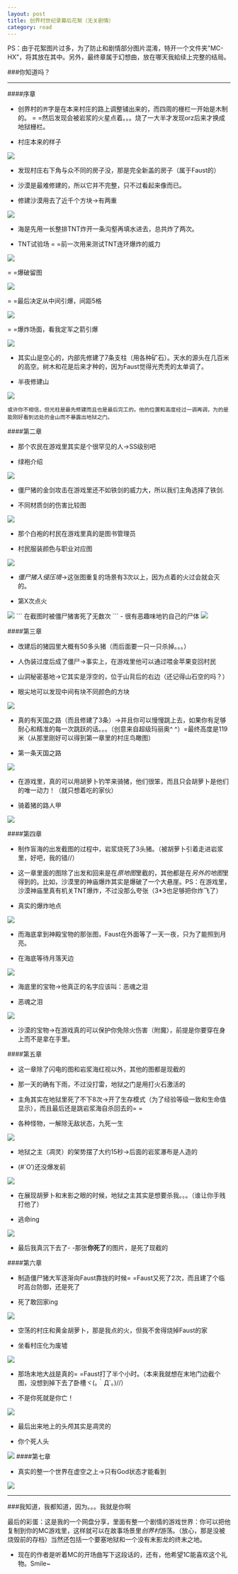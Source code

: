 ```yaml
---
layout: post
title: 创界村世纪录幕后花絮（无关剧情）
category: read
---
```

PS：由于花絮图片过多，为了防止和剧情部分图片混淆，特开一个文件夹"MC-HX"，将其放在其中。另外，最终章属于幻想曲，放在哪天我給续上完整的结局。

###你知道吗？

---

####序章


- 创界村的`界`字是在本来村庄的路上调整铺出来的，而四周的栅栏一开始是木制的。 = =然后发现会被岩浆的火星点着。。。烧了一大半才发现orz后来才换成地狱栅栏。

- 村庄本来的样子

<img class="cover" src="/images/2014/10/MC-HX/1/2014-09-30_18.21.53.jpg" />

- 发现村庄右下角与众不同的房子没，那是完全新盖的房子（属于Faust的）

- 沙漠是最难修建的，所以它并不完整，只不过看起来像而已。

- 修建沙漠用去了近千个方块->有两重

<img class="cover" src="/images/2014/10/MC-HX/1/2014-10-01_17.11.26.jpg" />

- 海是先用一长整排TNT炸开一条沟壑再填水进去，总共炸了两次。

- TNT试验场
  = =前一次用来测试TNT连环爆炸的威力
  
<img class="cover" src="/images/2014/10/MC-HX/1/2014-09-30_23.18.32.jpg" />

  = =爆破留图
  
<img class="cover" src="/images/2014/10/MC-HX/1/2014-09-30_23.13.28.jpg" />

  = =最后决定从中间引爆，间距5格
  
<img class="cover" src="/images/2014/10/MC-HX/1/2014-09-30_23.19.01.jpg" />

  = =爆炸场面，看我定军之箭引爆
  
<img class="cover" src="/images/2014/10/MC-HX/1/2014-09-30_23.19.31.jpg" />

- 其实山是空心的，内部先修建了7条支柱（用各种矿石）。天水的源头在几百米的高空。树木和花是后来才种的，因为Faust觉得光秃秃的太单调了。

- 半夜修建山

<img class="cover" src="/images/2014/10/MC-HX/1/2014-09-30_22.18.59.jpg" />

```
或许你不相信，但光柱是最先修建而且也是最后完工的。他的位置和高度经过一调再调，为的是能刚好看到远处的金山而不暴露出地狱之门。
```

####第二章

- 那个农民在游戏里其实是个很罕见的人->SS级别吧

- 绿袍介绍

<img class="cover" src="/images/2014/10/MC-HX/2/20141003232111.jpg" />

- 僵尸猪的金剑攻击在游戏里还不如铁剑的威力大，所以我们主角选择了铁剑.

- 不同材质剑的伤害比较图

<img class="cover" src="/images/2014/10/MC-HX/2/20141003232335.jpg" />

- 那个白袍的村民在游戏里真的是图书管理员

- 村民服装颜色与职业对应图

<img class="cover" src="/images/2014/10/MC-HX/2/20141003232500.jpg" />

- *僵尸猪入侵压境*->这张图重复的场景有3次以上，因为点着的火过会就会灭的。

- 第X次点火

<img class="cover" src="/images/2014/10/MC-HX/2/2014-10-01_21.47.36.jpg" />
```
在截图时被僵尸猪害死了无数次
```
- 很有恶趣味地钓自己的尸体

<img class="cover" src="/images/2014/10/MC-HX/2/2014-10-01_21.55.29.jpg" />

####第三章

- 改建后的猪园里大概有50多头猪（而后面要一只一只杀掉。。。）
- 人伪装过度后成了僵尸->事实上，在游戏里他可以通过喂金苹果变回村民
- 山洞秘密基地->它其实是浮空的，位于山背后的右边（还记得山石空的吗？）

- 眼尖地可以发现中间有块不同颜色的方块

<img class="cover" src="/images/2014/10/MC-HX/3/2014-10-02_12.51.48.jpg" />

- 真的有天国之路（而且修建了3条）->并且你可以慢慢跳上去，如果你有足够耐心和精准的每一次跳跃的话。。。（创意来自超级玛丽奥^ ^）=最终高度是119米（从那里刚好可以得到第一章里的村庄鸟瞰图）

- 第一条天国之路

<img class="cover" src="/images/2014/10/MC-HX/3/2014-09-30_21.45.35.jpg" />

- 在游戏里，真的可以用胡萝卜钓竿来骑猪，他们很笨，而且只会胡萝卜是他们的唯一动力！（就只想着吃的家伙）

- 骑着猪的路人甲

<img class="cover" src="/images/2014/10/MC-HX/3/Pig_saddle.jpg" />


####第四章

- 制作盲海的出发截图的过程中，岩浆烧死了3头猪。（被胡萝卜引着走进岩浆里，好吧，我的错//）

- 这一章里面的图除了出发和回来是在*原地图*里截的，其他都是在*另外的地图*里得到的。比如，沙漠里的神庙爆炸其实是爆破了一个大悬崖。PS：在游戏里，沙漠神庙里真有机关TNT爆炸，不过没那么夸张（3*3也足够把你炸飞了）

- 真实的爆炸地点

<img class="cover" src="/images/2014/10/MC-HX/4/2014-10-02_21.26.04.jpg" />

- 而海底拿到神殿宝物的那张图，Faust在外面等了一天一夜，只为了能照到月亮。

- 在海底等待月落天边

<img class="cover" src="/images/2014/10/MC-HX/4/2014-10-02_20.49.10.jpg" />

- 海底里的宝物->他真正的名字应该叫：恶魂之泪

- 恶魂之泪

<img class="cover" src="/images/2014/10/MC-HX/4/GhastFace.jpg" />

- 沙漠的宝物->在游戏真的可以保护你免除火伤害（附魔），前提是你要穿在身上而不是拿在手里。

####第五章 

- 这一章除了闪电的图和岩浆海红视以外，其他的图都是现截的

- 那一天的确有下雨，不过没打雷，地狱之门是用打火石激活的

- 主角其实在地狱里死了不下8次->开了生存模式（为了经验等级一致和生命值显示），而且最后还是跳岩浆海自杀回去的= =

- 各种怪物，一解除无敌状态，九死一生

<img class="cover" src="/images/2014/10/MC-HX/5/2014-10-03_11.40.29.jpg" />

- 地狱之主（凋灵）的架势摆了大约15秒->后面的岩浆瀑布是人造的

- (#`O′)还没爆发前

<img class="cover" src="/images/2014/10/MC-HX/5/2014-10-03_12.42.00.jpg" />

- 在展现胡萝卜和末影之眼的时候，地狱之主其实是想要杀我。。。（谁让你手贱打他了）

- 逃命ing

<img class="cover" src="/images/2014/10/MC-HX/5/2014-10-03_11.44.59.jpg" />

- 最后我真沉下去了- -那张**你死了**的图片，是死了现截的

####第六章

- 制造僵尸猪大军逐渐向Faust靠拢的时候= =Faust又死了2次，而且建了个临时高台防御，还是死了

- 死了敢回家ing

<img class="cover" src="/images/2014/10/MC-HX/6/2014-10-01_21.53.39.jpg" />

- 空荡的村庄和黄金胡萝卜，那是我点的火，但我不舍得烧掉Faust的家

- 坐看村庄化为废墟

<img class="cover" src="/images/2014/10/MC-HX/6/2014-10-03_15.38.44.jpg" />

- 那场末地大战是真的= =Faust打了半个小时。（本来我就想在末地门边截个图，没想到掉下去了卧槽ヾ(｡｀Д´｡)//）

- 不是你死就是你亡！

<img class="cover" src="/images/2014/10/MC-HX/6/2014-10-03_15.55.28.jpg" />

- 最后出来地上的头颅其实是凋灵的

- 你个死人头

<img class="cover" src="/images/2014/10/MC-HX/6/WitherFace.jpg" />
####第七章

- 真实的整一个世界在虚空之上->只有God状态才能看到

<img class="cover" src="/images/2014/10/MC-HX/7/2014-09-30_22.41.38.jpg" />

---
###我知道，我都知道，因为。。。我就是你啊

最后的彩蛋：这是我的一个网盘分享，里面有整一个剧情的游戏世界：你可以把他复制到你的MC游戏里，这样就可以在故事场景里*创界村*游荡。（放心，那是没被烧毁前的存档）当然还包括一个要塞地狱和一个没有末影龙的终末之地。

- 现在的作者是听着MC的开场曲写下这段话的，还有，他希望1C能喜欢这个礼物。Smile~